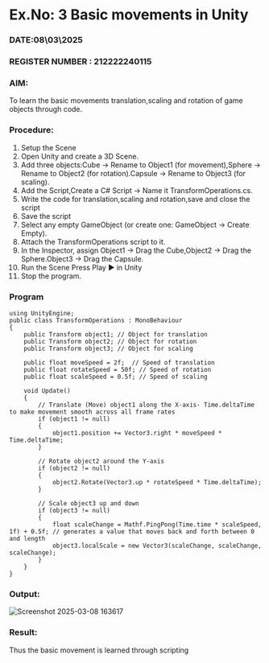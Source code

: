 # Ex.No: 3  Basic movements in Unity 
### DATE:08\03\2025                                                                            
### REGISTER NUMBER : 212222240115
### AIM: 
 To learn the basic movements translation,scaling and rotation of game objects through code.
### Procedure:
1. Setup the Scene
2. Open Unity and create a 3D Scene.
3. Add three objects:Cube → Rename to Object1 (for movement),Sphere → Rename to Object2 (for rotation).Capsule → Rename to Object3 (for scaling).
4. Add the Script,Create a C# Script → Name it TransformOperations.cs.
5. Write the code for translation,scaling and rotation,save and close the script
6. Save the script
7. Select any empty GameObject (or create one: GameObject → Create Empty).
8. Attach the TransformOperations script to it.
9. In the Inspector, assign Object1 → Drag the Cube,Object2 → Drag the Sphere.Object3 → Drag the Capsule.
10. Run the Scene Press Play ▶️ in Unity
11. Stop the program.
### Program 
```
using UnityEngine;
public class TransformOperations : MonoBehaviour
{
    public Transform object1; // Object for translation
    public Transform object2; // Object for rotation
    public Transform object3; // Object for scaling

    public float moveSpeed = 2f;  // Speed of translation
    public float rotateSpeed = 50f; // Speed of rotation
    public float scaleSpeed = 0.5f; // Speed of scaling

    void Update()
    {
        // Translate (Move) object1 along the X-axis- Time.deltaTime to make movement smooth across all frame rates
        if (object1 != null)
        {
            object1.position += Vector3.right * moveSpeed * Time.deltaTime;
        }

        // Rotate object2 around the Y-axis
        if (object2 != null)
        {
            object2.Rotate(Vector3.up * rotateSpeed * Time.deltaTime);
        }

        // Scale object3 up and down
        if (object3 != null)
        {
            float scaleChange = Mathf.PingPong(Time.time * scaleSpeed, 1f) + 0.5f; // generates a value that moves back and forth between 0 and length
            object3.localScale = new Vector3(scaleChange, scaleChange, scaleChange);
        }
    }
}
```
### Output:









![Screenshot 2025-03-08 163617](https://github.com/user-attachments/assets/7b7016e1-ebb2-42b8-afbc-83ec0ac52756)
### Result:
Thus the basic movement is learned through scripting


